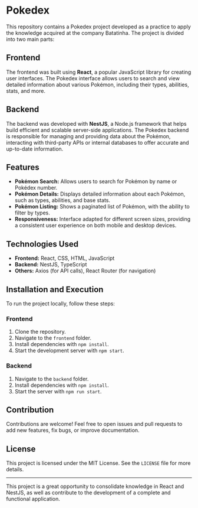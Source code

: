 # Pokedex

This repository contains a Pokedex project developed as a practice to apply the knowledge acquired at the company Batatinha. The project is divided into two main parts:

## Frontend

The frontend was built using **React**, a popular JavaScript library for creating user interfaces. The Pokedex interface allows users to search and view detailed information about various Pokémon, including their types, abilities, stats, and more.

## Backend

The backend was developed with **NestJS**, a Node.js framework that helps build efficient and scalable server-side applications. The Pokedex backend is responsible for managing and providing data about the Pokémon, interacting with third-party APIs or internal databases to offer accurate and up-to-date information.

## Features

- **Pokémon Search:** Allows users to search for Pokémon by name or Pokédex number.
- **Pokémon Details:** Displays detailed information about each Pokémon, such as types, abilities, and base stats.
- **Pokémon Listing:** Shows a paginated list of Pokémon, with the ability to filter by types.
- **Responsiveness:** Interface adapted for different screen sizes, providing a consistent user experience on both mobile and desktop devices.

## Technologies Used

- **Frontend:** React, CSS, HTML, JavaScript
- **Backend:** NestJS, TypeScript
- **Others:** Axios (for API calls), React Router (for navigation)

## Installation and Execution

To run the project locally, follow these steps:

### Frontend

1. Clone the repository.
2. Navigate to the `frontend` folder.
3. Install dependencies with `npm install`.
4. Start the development server with `npm start`.

### Backend

1. Navigate to the `backend` folder.
2. Install dependencies with `npm install`.
3. Start the server with `npm run start`.

## Contribution

Contributions are welcome! Feel free to open issues and pull requests to add new features, fix bugs, or improve documentation.

## License

This project is licensed under the MIT License. See the `LICENSE` file for more details.

---

This project is a great opportunity to consolidate knowledge in React and NestJS, as well as contribute to the development of a complete and functional application.

